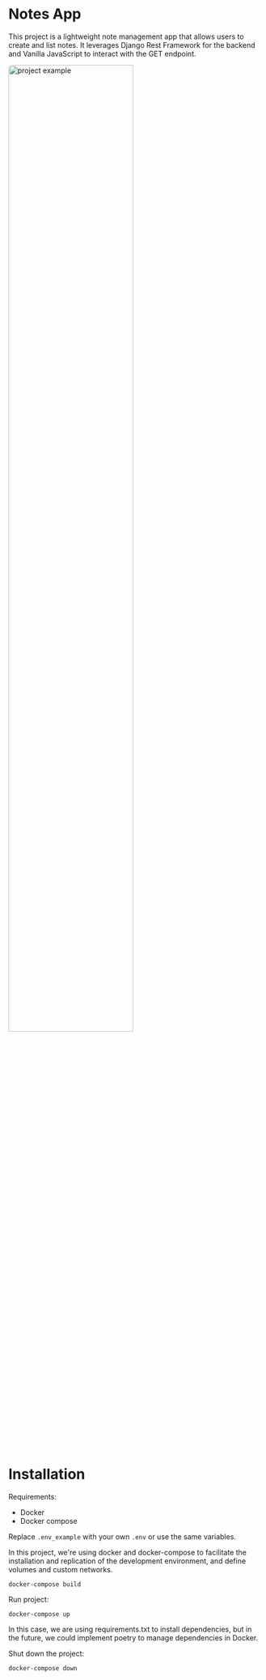 # Notes App

This project is a lightweight note management app that allows users to create and list notes. It leverages Django Rest Framework for the backend and Vanilla JavaScript to interact with the GET endpoint.

<img src="https://github.com/user-attachments/assets/1e4b70f7-3e45-42f3-a491-3c6d268a0074"
     alt="project example"
     style="width:70%; border-radius: 8px;" />

# Installation

Requirements:
- Docker
- Docker compose

Replace `.env_example` with your own `.env` or use the same variables.

In this project, we're using docker and docker-compose to facilitate the installation and replication of the development environment, and define volumes and custom networks.

`docker-compose build`

Run project:

`docker-compose up`

In this case, we are using requirements.txt to install dependencies, but in the future, we could implement poetry to manage dependencies in Docker.

Shut down the project:

`docker-compose down`
